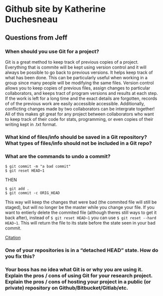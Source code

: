 # Github site by Katherine Duchesneau

## Questions from Jeff

### When should you use Git for a project?

Git is a great method to keep track of previous copies of a project. Everything that is commite will be kept using version control and it will always be possible to go back to previous versions. It helps keep track of what has been done. This can be particularly useful when working in a group since many people will be modifying the same files. Version control allows you to keep copies of previous files, assign changes to particular collaborators, and keeps tract of program versions and results at each step. If the work is left for a long time and the exact details are forgotten, records of of the previous work are easily accessible accessible. Additionally, conflicting changes made by two collaborators can be intergrate together! All of this makes git great for any project between collaborators who want to keep track of their code for stats, programming, or even copies of their writing kept in .txt format.

### What kind of files/info should be saved in a Git repository? What types of files/info should not be included in a Git repo?



### What are the commands to undo a commit?

```
$ git commit -m "a bad commit"              
$ git reset HEAD~1     
```
THEN
```
$ git add .                                              
$ git commit -c ORIG_HEAD                                   
```
This way will keep the changes that were bad (the commited file will still be staged), but will no longer be the master while you change your file. 
If you want to entierly delete the commited file (although theres still ways to get it back after), instead of `$ git reset HEAD~1` you can use `$ git reset --hard HEAD~1`. This will return the file to its state before the state seen in your bad commit.

[Citation](https://stackoverflow.com/questions/927358/how-to-undo-the-most-recent-commits-in-git)


### One of your repositories is in a “detached HEAD” state. How do you fix this?


### Your boss has no idea what Git is or why you are using it. Explain the pros / cons of using Git for your research project. Explain the pros / cons of hosting your project in a public (or private) repository on Github/Bitbucket/Gitlab/etc.

